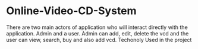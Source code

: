 # Online-Video-CD-System
There are two main actors of application who will interact directly with the application. Admin and a user. 
Admin can add, edit, delete the vcd and the user can view, search, buy and also add vcd. 
Techonoly Used in the project
